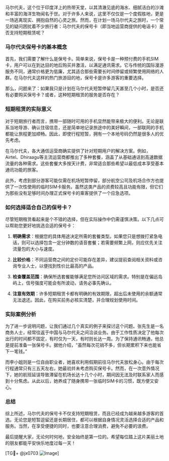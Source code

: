 马尔代夫，这个位于印度洋上的热带天堂，以其清澈见底的海水、细腻洁白的沙滩和丰富的海洋生物闻名于世。对于许多人来说，这里不仅仅是一个度假胜地，更是一场逃离现实、拥抱自然的心灵之旅。然而，在计划一场马尔代夫之旅时，一个常见的疑问困扰着不少旅行者：马尔代夫的保号卡（即当地运营商提供的电话卡）是否支持短期租赁呢？

### 马尔代夫保号卡的基本概念

首先，我们需要了解什么是保号卡。简单来说，保号卡是一种预付费的手机SIM卡，用户可以在到达目的地后购买并激活，以满足通讯需求。它与传统的国际漫游服务不同，通常价格更为低廉，尤其适合那些需要长时间停留或频繁使用网络的人群。在马尔代夫这样的热门旅游目的地，保号卡是许多游客的重要选择。

那么，问题来了：如果我只是计划在马尔代夫短暂停留几天甚至几个小时，是否还有必要购买保号卡？或者，这种短期租赁的服务是否存在？

### 短期租赁的实际意义

对于短期旅行者而言，携带一部随时可用的手机显然能带来极大的便利。无论是联系当地导游、确认住宿信息，还是简单地记录旅途中的美好瞬间，一部联网的手机都能让旅程更加顺畅。因此，即使行程短暂，拥有一个本地号码仍然是很多人的优先考虑。

在马尔代夫，各大通信运营商确实提供了针对短期用户的解决方案。例如，Airtel、Dhiraagu等主流运营商都推出了多种套餐，涵盖了从基础通话到高速数据流量的各种需求。这些套餐大多按天计费，非常适合那些希望以最低成本享受基本通讯功能的旅客。

此外，考虑到部分游客可能仅需在机场短暂停留，部分航空公司及机场合作方也提供了一次性使用的临时SIM卡服务。虽然这类产品的资费较高且功能有限，但它们为那些没有足够时间办理正式保号卡的乘客提供了一个应急选项。

### 如何选择适合自己的保号卡？

尽管短期租赁看起来是个不错的选择，但在实际操作中仍需谨慎决策。以下几点可以帮助您更好地挑选合适的保号卡：

1. **明确需求**：根据您的具体用途决定所需的套餐类型。如果您只是想拨打紧急电话，则可以选择包含一定分钟数的语音套餐；若需要频繁上网，则应优先关注流量包的大小与速度。
   
2. **比较价格**：不同运营商之间的定价可能存在差异，建议提前查阅相关资料或咨询专业人士，以便找到性价比最高的产品。

3. **检查覆盖范围**：确保所选套餐能够满足您所访问区域的需求。特别是在偏远岛屿上，信号强度可能会有所波动，请务必事先确认。

4. **注意有效期**：许多短期租赁卡都有明确的有效期限，超出后未使用的余额通常无法退还。因此，在购买前务必核实清楚，并合理规划使用时间。

### 实际案例分析

为了进一步说明问题，让我们通过几个真实的例子来探讨这个问题。张先生是一名商务人士，经常往返于中国与马尔代夫之间洽谈业务。由于工作性质决定了他每次出行的时间都不固定，有时仅为一天，有时则长达一周。为了保持通讯畅通，他总是提前准备一张保号卡。据他介绍，“虽然每次花销不多，但长期累积下来也能省下一笔钱。”

而李小姐则是一位自由职业者，她喜欢利用假期前往马尔代夫放松身心。由于每次行程通常只有三五天左右，她最初并未考虑购买保号卡。然而，在一次意外情况下，她的航班延误导致滞留在机场长达十几个小时，期间因无法及时联系家人而感到十分焦虑。从此以后，她养成了随身携带一张临时SIM卡的习惯，既方便又安心。

### 总结

综上所述，马尔代夫的保号卡不仅支持短期租赁，而且已经成为越来越多游客的首选。无论您是短暂逗留还是长期居住，都可以根据自身情况灵活选择合适的产品和服务。当然，在享受便捷的同时，也要注意合理消费，避免不必要的浪费。

最后提醒大家，无论何时何地，安全始终是第一位的。希望每位踏上这片美丽土地的朋友都能平安快乐地度过每一天！

[TG💪+ @jx0703 ![Image](https://github.com/user-attachments/assets/dbca1d08-cadb-493c-b0ec-ad6f7a83f270)]